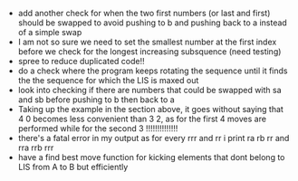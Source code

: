 - add another check for when the two first numbers (or last and first) should be swapped to avoid pushing to b and pushing back to a instead of a simple swap
- I am not so sure we need to set the smallest number at the first index before we check for the longest increasing subsquence (need testing)
- spree to reduce duplicated code!!
- do a check where the program keeps rotating the sequence until it finds the the sequence for which the LIS is maxed out
- look into checking if there are numbers that could be swapped with sa and sb before pushing to b then back to a
- Taking up the example in the section above, it goes without saying that 4 0 becomes less convenient than 3 2, as for the first 4 moves are performed while for the second 3 !!!!!!!!!!!!!!
- there's a fatal error in my output as for every rrr and rr i print ra rb rr and rra rrb rrr
- have a find best move function for kicking elements that dont belong to LIS from A to B but efficiently
